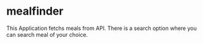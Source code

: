 # mealfinder

This Application fetchs meals from API. There is a search option where you can search meal of your choice.
